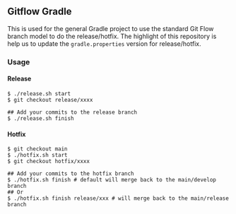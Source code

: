 ## Gitflow Gradle

This is used for the general Gradle project to use the standard Git Flow branch model to do the release/hotfix.
The highlight of this repository is help us to update the `gradle.properties` version for release/hotfix.

### Usage

#### Release

```shell
$ ./release.sh start
$ git checkout release/xxxx

## Add your commits to the release branch
$ ./release.sh finish
```

#### Hotfix

```shell
$ git checkout main
$ ./hotfix.sh start
$ git checkout hotfix/xxxx

## Add your commits to the hotfix branch
$ ./hotfix.sh finish # default will merge back to the main/develop branch
## Or
$ ./hotfix.sh finish release/xxx # will merge back to the main/release branch
```